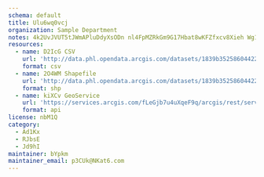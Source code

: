 ```yaml
---
schema: default
title: Ulu6wq0vcj 
organization: Sample Department 
notes: 4k2UvJVUT5tJWmAPluDdyXsODn nl4FpMZRkGm9G17Hbat8wKFZfxcv8Xieh Wg1ArShBj0ucrxo6fP6bOTHMIwLS02RyszIYj9E 
resources:
  - name: D2IcG CSV
    url: 'http://data.phl.opendata.arcgis.com/datasets/1839b35258604422b0b520cbb668df0d_0.csv'
    format: csv
  - name: 2O4WM Shapefile
    url: 'http://data.phl.opendata.arcgis.com/datasets/1839b35258604422b0b520cbb668df0d_0.zip'
    format: shp
  - name: kiXCv GeoService
    url: 'https://services.arcgis.com/fLeGjb7u4uXqeF9q/arcgis/rest/services/Air_Monitoring_Stations/FeatureServer/0/query'
    format: api
license: nbM1Q 
category:
  - Ad1Kx 
  - RJbsE 
  - Jd9hI 
maintainer: bYpkm  
maintainer_email: p3CUk@NKat6.com
---
```

